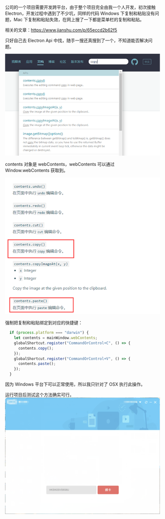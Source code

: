 公司的一个项目需要开发跨平台，由于整个项目完全由我一个人开发，初次接触 Electron，开发过程中遇到了不少坑，同样的代码 Windows 下复制和粘贴没有问题，Mac 下复制和粘贴失效，在网上搜了一下都是菜单栏的复制和粘贴。

相关的文章：https://www.jianshu.com/p/65eccd2b62f5

只好自己去 Electron Api 中找，随手一搜还真搜到了一个，不知道能否解决问题。

![Api](../pics/20181126150759018.png)

contents 对象是 webContents，webContents 可以通过 Window.webContents 获取到。

![Api](../pics/20181126151508174.png)

强制把复制和粘贴绑定到对应的快捷键：
```JavaScript
  if (process.platform === "darwin") {
    let contents = mainWindow.webContents;
    globalShortcut.register("CommandOrControl+C", () => {
      contents.copy();
    });
    globalShortcut.register("CommandOrControl+V", () => {
      contents.paste();
    });
  }
```

因为 Windows 平台下可以正常使用，所以我只针对了 OSX 执行此操作。

运行项目后测试这个方法确实可行。
![项目截图](../pics/20181126145718259.png)